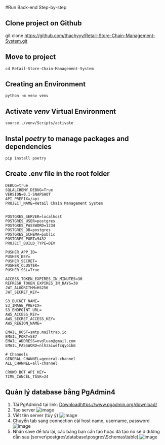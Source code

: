 #Run Back-end Step-by-step

## Clone project on Github
git clone https://github.com/thachyyy/Retail-Store-Chain-Management-System.git
## Move to project
```
cd Retail-Store-Chain-Management-System
```
## Creating an Environment
```
python -m venv venv
```
## Activate *venv* Virtual Environment
```
source ./venv/Scripts/activate
```
## Instal *poetry* to manage packages and dependencies
```
pip install poetry
```
## Create .env file in the root folder
```
DEBUG=true
SQLALCHEMY_DEBUG=True
VERSION=0.1-SNAPSHOT
API_PREFIX=/api
PROJECT_NAME=Retail Chain Management System


POSTGRES_SERVER=localhost
POSTGRES_USER=postgres
POSTGRES_PASSWORD=1234
POSTGRES_DB=postgres
POSTGRES_SCHEMA=public
POSTGRES_PORT=5432
PROJECT_BUILD_TYPE=DEV

PUSHER_APP_ID=
PUSHER_KEY=
PUSHER_SECRET=
PUSHER_CLUSTER=
PUSHER_SSL=True

ACCESS_TOKEN_EXPIRES_IN_MINUTES=30
REFRESH_TOKEN_EXPIRES_IN_DAYS=30
JWT_ALGORITHM=HS256
JWT_SECRET_KEY=

S3_BUCKET_NAME=
S3_IMAGE_PREFIX=
S3_ENDPOINT_URL=
AWS_ACCESS_KEY=
AWS_SECRET_ACCESS_KEY=
AWS_REGION_NAME=

EMAIL_HOST=smtp.mailtrap.io
EMAIL_PORT=587
EMAIL_ADDRESS=nvdluan@gmail.com
EMAIL_PASSWORD=nlhzaiwefcqyoibm

# Channels
GENERAL_CHANNEL=general-channel
ALL_CHANNEL=all-channel

CROWD_BOT_API_KEY=
TIME_CANCEL_TASK=24

```
  
## Quản lý database bằng PgAdmin4 
1. Tải PgAdmin4 tại link:  [Download](https://www.pgadmin.org/download/)https://www.pgadmin.org/download/
2. Tạo server
   ![image](https://github.com/thachyyy/Retail-Store-Chain-Management-System/assets/79985864/8f275444-fa07-46b0-b1b6-ff5c887ef4d8)
3. Viết tên server (tùy ý)
   ![image](https://github.com/thachyyy/Retail-Store-Chain-Management-System/assets/79985864/64364b81-f507-479f-9e2f-1afa043a8ba7)
4. Chuyển tab sang connection cài host name, username, password
   ![image](https://github.com/thachyyy/Retail-Store-Chain-Management-System/assets/79985864/99b7d602-0509-4808-bab5-63ce301e9a35)
5. Nhấn save để lưu lại, các bảng bạn cần tạo hoặc đã tạo nó sẽ ở đường dẫn sau (server\postgres\database\posgres\Schemas\table)
   ![image](https://github.com/thachyyy/Retail-Store-Chain-Management-System/assets/79985864/905466cc-0e99-4670-948b-b74347228d1f)






